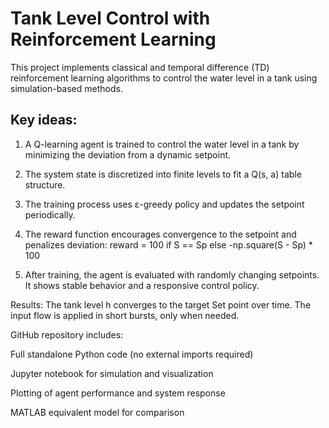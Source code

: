 # Tank Level Control with Reinforcement Learning

This project implements classical and temporal difference (TD) reinforcement learning algorithms to control the water level in a tank using simulation-based methods.

## Key ideas:

1) A Q-learning agent is trained to control the water level in a tank by minimizing the deviation from a dynamic setpoint.

2) The system state is discretized into finite levels to fit a Q(s, a) table structure.

3) The training process uses ε-greedy policy and updates the setpoint periodically.

4) The reward function encourages convergence to the setpoint and penalizes deviation:
reward = 100 if S == Sp else -np.square(S - Sp) * 100

5) After training, the agent is evaluated with randomly changing setpoints. It shows stable behavior and a responsive control policy.

Results:
The tank level h converges to the target Set point over time.
The input flow is applied in short bursts, only when needed.

GitHub repository includes:

Full standalone Python code (no external imports required)

Jupyter notebook for simulation and visualization

Plotting of agent performance and system response

MATLAB equivalent model for comparison